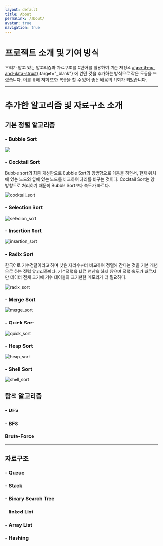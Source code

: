 ```yaml
---
layout: default
title: About
permalink: /about/
avatar: true
navigation: true
---
```

# 프로젝트 소개 및 기여 방식
 우리가 알고 있는 알고리즘과 자료구조를 C언어를 활용하여 기존 저장소 [algorithms-and-data-struct](https://github.com/VentGrey/algorithms-and-data-struct.git){:target="_blank"} 에 없던 것을 추가하는 방식으로 작은 도움을 드렸습니다. 이를 통해 저희 또한 복습을 할 수 있어 좋은 배움의 기회가 되었습니다.

---

# 추가한 알고리즘 및 자료구조 소개

## 기본 정렬 알고리즘
### - Bubble Sort

<img src="https://media1.giphy.com/media/sJqcl6rWaEEXS/giphy.gif">


### - Cocktail Sort
 Bubble sort의 최종 개선판으로 Bubble Sort의 양방향으로 이동을 하면서, 현재 위치에 있는 노드와 옆에 있는 노드를 비교하여 자리를 바꾸는 것이다.
 Cocktail Sort는 양 방향으로 처리하기 때문에 Bubble Sort보다 속도가 빠르다.
 
 ![cocktail_sort](https://upload.wikimedia.org/wikipedia/commons/e/ef/Sorting_shaker_sort_anim.gif)


### - Selection Sort

![selecion_sort](https://upload.wikimedia.org/wikipedia/commons/9/94/Selection-Sort-Animation.gif)


### - Insertion Sort

![insertion_sort](https://thumbs.gfycat.com/CornyThickGordonsetter-size_restricted.gif)


### - Radix Sort
  한국어로 기수정렬이라고 하며 낮은 자리수부터 비교하여 정렬해 간다는 것을 기본 개념으로 하는 정렬 알고리즘이다. 기수정렬을 비료 연산을 하지 않으며 정렬 속도가 빠르지만 데이터 전체 크기에 기수 테이블의 크기만한 메모리가 더 필요하다.

![radix_sort](https://thumbs.gfycat.com/PopularHorribleGarpike-size_restricted.gif)


### - Merge Sort

![merge_sort](https://upload.wikimedia.org/wikipedia/commons/c/cc/Merge-sort-example-300px.gif)


### - Quick Sort

![quick_sort](https://upload.wikimedia.org/wikipedia/commons/9/9c/Quicksort-example.gif)


### - Heap Sort

![heap_sort](https://upload.wikimedia.org/wikipedia/commons/1/1b/Sorting_heapsort_anim.gif)


### - Shell Sort

![shell_sort](https://upload.wikimedia.org/wikipedia/commons/d/d8/Sorting_shellsort_anim.gif)


## 탐색 알고리즘
### - DFS
### - BFS

### Brute-Force

---

## 자료구조
### - Queue

### - Stack

### - Binary Search Tree

### - linked List

### - Array List

### - Hashing
